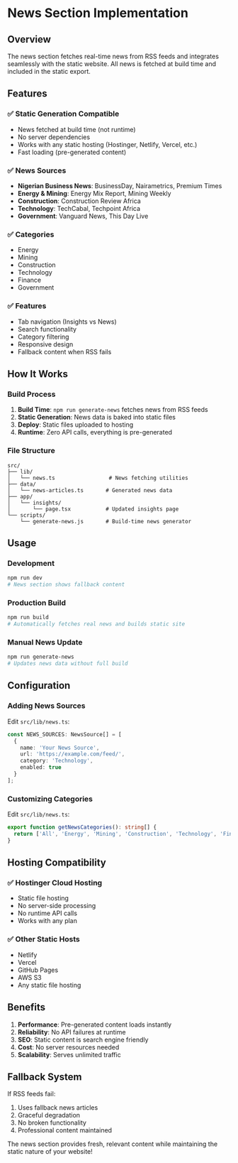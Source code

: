 # News Section Implementation

## Overview
The news section fetches real-time news from RSS feeds and integrates seamlessly with the static website. All news is fetched at build time and included in the static export.

## Features

### ✅ **Static Generation Compatible**
- News fetched at build time (not runtime)
- No server dependencies
- Works with any static hosting (Hostinger, Netlify, Vercel, etc.)
- Fast loading (pre-generated content)

### ✅ **News Sources**
- **Nigerian Business News**: BusinessDay, Nairametrics, Premium Times
- **Energy & Mining**: Energy Mix Report, Mining Weekly
- **Construction**: Construction Review Africa
- **Technology**: TechCabal, Techpoint Africa
- **Government**: Vanguard News, This Day Live

### ✅ **Categories**
- Energy
- Mining
- Construction
- Technology
- Finance
- Government

### ✅ **Features**
- Tab navigation (Insights vs News)
- Search functionality
- Category filtering
- Responsive design
- Fallback content when RSS fails

## How It Works

### Build Process
1. **Build Time**: `npm run generate-news` fetches news from RSS feeds
2. **Static Generation**: News data is baked into static files
3. **Deploy**: Static files uploaded to hosting
4. **Runtime**: Zero API calls, everything is pre-generated

### File Structure
```
src/
├── lib/
│   └── news.ts                 # News fetching utilities
├── data/
│   └── news-articles.ts       # Generated news data
├── app/
│   └── insights/
│       └── page.tsx           # Updated insights page
└── scripts/
    └── generate-news.js       # Build-time news generator
```

## Usage

### Development
```bash
npm run dev
# News section shows fallback content
```

### Production Build
```bash
npm run build
# Automatically fetches real news and builds static site
```

### Manual News Update
```bash
npm run generate-news
# Updates news data without full build
```

## Configuration

### Adding News Sources
Edit `src/lib/news.ts`:
```typescript
const NEWS_SOURCES: NewsSource[] = [
  {
    name: 'Your News Source',
    url: 'https://example.com/feed/',
    category: 'Technology',
    enabled: true
  }
];
```

### Customizing Categories
Edit `src/lib/news.ts`:
```typescript
export function getNewsCategories(): string[] {
  return ['All', 'Energy', 'Mining', 'Construction', 'Technology', 'Finance', 'Government'];
}
```

## Hosting Compatibility

### ✅ **Hostinger Cloud Hosting**
- Static file hosting
- No server-side processing
- No runtime API calls
- Works with any plan

### ✅ **Other Static Hosts**
- Netlify
- Vercel
- GitHub Pages
- AWS S3
- Any static file hosting

## Benefits

1. **Performance**: Pre-generated content loads instantly
2. **Reliability**: No API failures at runtime
3. **SEO**: Static content is search engine friendly
4. **Cost**: No server resources needed
5. **Scalability**: Serves unlimited traffic

## Fallback System

If RSS feeds fail:
1. Uses fallback news articles
2. Graceful degradation
3. No broken functionality
4. Professional content maintained

The news section provides fresh, relevant content while maintaining the static nature of your website!

